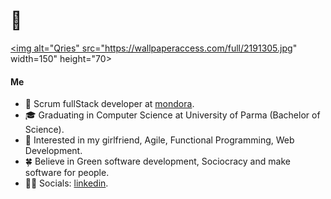 # 👋

<a href="https://en.wikiquote.org/wiki/Simplicity"><img alt="Qries" src="https://wallpaperaccess.com/full/2191305.jpg" width=150" height="70></a>
        
<h4>Me</h4>

* 💼   Scrum fullStack developer at [mondora](https://github.com/mondora).
* 🎓   Graduating in Computer Science at University of Parma (Bachelor of Science).
* 🧐   Interested in my girlfriend, Agile, Functional Programming, Web Development.
* 🍀   Believe in Green software development, Sociocracy and make software for people.
* ✍🏻   Socials: [linkedin](https://www.linkedin.com/in/lorenzogalafassi/).
